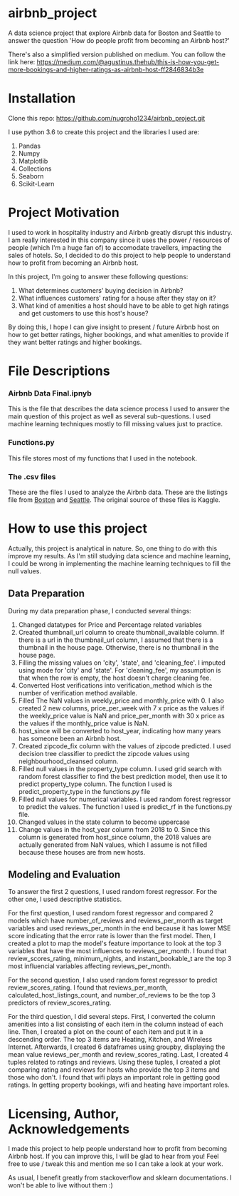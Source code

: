 # airbnb_project
A data science project that explore Airbnb data for Boston and Seattle to answer the question 'How do people profit from becoming an Airbnb host?'

There's also a simplified version published on medium. You can follow the link here:
https://medium.com/@agustinus.thehub/this-is-how-you-get-more-bookings-and-higher-ratings-as-airbnb-host-ff2846834b3e



# Installation
Clone this repo: https://github.com/nugroho1234/airbnb_project.git

I use python 3.6 to create this project and the libraries I used are:
1. Pandas
2. Numpy
3. Matplotlib
4. Collections
5. Seaborn
6. Scikit-Learn

# Project Motivation
I used to work in hospitality industry and Airbnb greatly disrupt this industry. I am really interested in this company since it uses the power / resources of people (which I'm a huge fan of) to accomodate travellers, impacting the sales of hotels. So, I decided to do this project to help people to understand how to profit from becoming an Airbnb host.

In this project, I'm going to answer these following questions:
1. What determines customers' buying decision in Airbnb?
2. What influences customers' rating for a house after they stay on it?
3. What kind of amenities a host should have to be able to get high ratings and get customers to use this host's house?

By doing this, I hope I can give insight to present / future Airbnb host on how to get better ratings, higher bookings, and what amenities to provide if they want better ratings and higher bookings.

# File Descriptions
### Airbnb Data Final.ipnyb
This is the file that describes the data science process I used to answer the main question of this project as well as several sub-questions. I used machine learning techniques mostly to fill missing values just to practice.
### Functions.py
This file stores most of my functions that I used in the notebook. 
### The .csv files
These are the files I used to analyze the Airbnb data. These are the listings file from [Boston](https://www.kaggle.com/airbnb/boston) and [Seattle](https://www.kaggle.com/airbnb/seattle). The original source of these files is Kaggle.

# How to use this project
Actually, this project is analytical in nature. So, one thing to do with this improve my results. As I'm still studying data science and machine learning, I could be wrong in implementing the machine learning techniques to fill the null values. 

## Data Preparation
During my data preparation phase, I conducted several things:
1. Changed datatypes for Price and Percentage related variables
2. Created thumbnail_url column to create thumbnail_available column. If there is a url in the thumbnail_url column, I assumed that there is a thumbnail in the house page. Otherwise, there is no thumbnail in the house page.
4. Filling the missing values on 'city', 'state', and 'cleaning_fee'. I imputed using mode for 'city' and 'state'. For 'cleaning_fee', my assumption is that when the row is empty, the host doesn't charge cleaning fee. 
6. Converted Host verifications into verification_method which is the number of verification method available.
7. Filled The NaN values in weekly_price and monthly_price with 0. I also created 2 new columns, price_per_week with 7 x price as the values if the weekly_price value is NaN and price_per_month with 30 x price as the values if the monthly_price value is NaN.
8. host_since will be converted to host_year, indicating how many years has someone been an Airbnb host.
9. Created zipcode_fix column with the values of zipcode predicted. I used decision tree classifier to predict the zipcode values using neighbourhood_cleansed column.
10. Filled null values in the property_type column. I used grid search with random forest classifier to find the best prediction model, then use it to predict property_type column. The function I used is predict_property_type in the functions.py file
11. Filled null values for numerical variables. I used random forest regressor to predict the values. The function I used is predict_rf in the functions.py file.
12. Changed values in the state column to become uppercase
13. Change values in the host_year column from 2018 to 0.  Since this column is generated from host_since column, the 2018 values are actually generated from NaN values, which I assume is not filled because these houses are from new hosts.

## Modeling and Evaluation
To answer the first 2 questions, I used random forest regressor. For the other one, I used descriptive statistics. 

For the first question, I used random forest regressor and compared 2 models which have number_of_reviews and reviews_per_month as target variables and used reviews_per_month in the end because it has lower MSE score indicating that the error rate is lower than the first model. Then, I created a plot to map the model's feature importance to look at the top 3 variables that have the most influences to reviews_per_month. I found that review_scores_rating, minimum_nights, and instant_bookable_t are the top 3 most influencial variables affecting reviews_per_month.

For the second question, I also used random forest regressor to predict review_scores_rating. I found that reviews_per_month, calculated_host_listings_count, and number_of_reviews to be the top 3 predictors of review_scores_rating.

For the third question, I did several steps. First, I converted the column amenities into a list consisting of each item in the column instead of each line. Then, I created a plot on the count of each item and put it in a descending order. The top 3 items are Heating, Kitchen, and Wireless Internet. Afterwards, I created 6 dataframes using groupby, displaying the mean value reviews_per_month and review_scores_rating. Last, I created 4 tuples related to ratings and reviews. Using these tuples, I created a plot comparing rating and reviews for hosts who provide the top 3 items and those who don't. I found that wifi plays an important role in getting good ratings. In getting property bookings, wifi and heating have important roles.


# Licensing, Author, Acknowledgements
I made this project to help people understand how to profit from becoming Airbnb host. If you can improve this, I will be glad to hear from you! Feel free to use / tweak this and mention me so I can take a look at your work. 

As usual, I benefit greatly from stackoverflow and sklearn documentations. I won't be able to live without them :)
